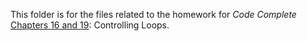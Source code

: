 This folder is for the files related to the homework for *Code Complete* [Chapters 16 and 19](https://dewv.github.io/csci-201/chapters16and19ControllingLoops): Controlling Loops.

